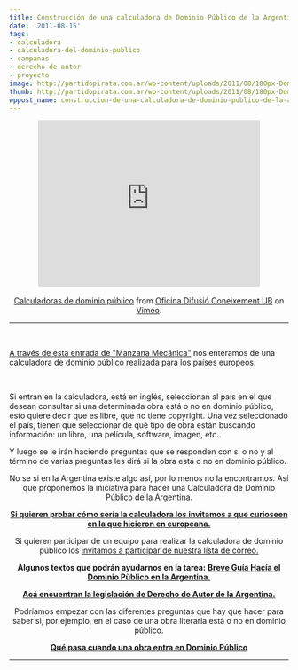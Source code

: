 ```yaml
---
title: Construcción de una calculadora de Dominio Público de la Argentina
date: '2011-08-15'
tags:
- calculadora
- calculadora-del-dominio-publico
- campanas
- derecho-de-autor
- proyecto
image: http://partidopirata.com.ar/wp-content/uploads/2011/08/180px-Dominio_público.gif
thumb: http://partidopirata.com.ar/wp-content/uploads/2011/08/180px-Dominio_público.gif
wppost_name: construccion-de-una-calculadora-de-dominio-publico-de-la-argentina
---
```


<center><iframe src="http://player.vimeo.com/video/16762573?title=0&amp;byline=0&amp;portrait=0" frameborder="0" width="400" height="300"></iframe></center><center></center><center></center><center></center><center>   </center><center></center><center></center><center><a href="http://vimeo.com/16762573">Calculadoras de dominio público</a> from <a href="http://vimeo.com/user5206533">Oficina Difusió Coneixement UB</a> on <a href="http://vimeo.com">Vimeo</a>.</center>

<hr />

&nbsp;

<a href="http://www.manzanamecanica.org/2011/08/la_marana_legal_que_amenaza_al_dominio_publico.html" target="_blank">A través de esta entrada de "Manzana Mecánica"</a> nos enteramos de una calculadora de dominio público realizada para los países europeos.

&nbsp;

Si entran en la calculadora, está en inglés, seleccionan al país en el que desean consultar si una determinada obra está o no en dominio público, esto quiere decir que es libre, que no tiene copyright. Una vez seleccionado el país, tienen que seleccionar de qué tipo de obra están buscando información: un libro, una película, software, imagen, etc..

Y luego se le irán haciendo preguntas que se responden con si o no y al término de varias preguntas les dirá si la obra está o no en dominio público.
<p style="text-align: center;">No se si en la Argentina existe algo así, por lo menos no la encontramos. Así que proponemos la iniciativa para hacer una Calculadora de Dominio Público de la Argentina.</p>
<p style="text-align: center;"><strong><a href="http://outofcopyright.eu/calculator.html" target="_blank">Si quieren probar cómo sería la calculadora los invitamos a que curioseen en la que hicieron en europeana.</a></strong></p>
<p style="text-align: center;">Si quieren participar de un equipo para realizar la calculadora de dominio público los <a href="http://partido-pirata.blogspot.com/2011/04/la-forma-mas-comun-que-tenemos-de.html">invitamos a participar de nuestra lista de correo.</a></p>
<p style="text-align: center;"><strong>Algunos textos que podrán ayudarnos en la tarea:</strong>
<strong> <a href="http://www.bea.org.ar/2010/07/breve-guia-hacia-el-dominio-publico-en-argentina/" target="_blank">Breve Guía Hacía el Dominio Pùblico en la Argentina.</a></strong></p>
<p style="text-align: center;"><strong><a href="http://defenpo3.mpd.gov.ar/defenpo3/def3/legislacion/leyes/textos/11723txt.htm" target="_blank">Acá encuentran la legislación de Derecho de Autor de la Argentina.</a></strong></p>
<p style="text-align: center;">Podríamos empezar con las diferentes preguntas que hay que hacer para saber si, por ejemplo, en el caso de una obra literaria está o no en dominio público.</p>
<p style="text-align: center;"><strong><a href="http://partidopirata.com.ar/1615/respetable-publico-que-pasa-cuando-una-obra-entra-en-dominio-publico">Qué pasa cuando una obra entra en Dominio Público</a></strong></p>


<hr />

